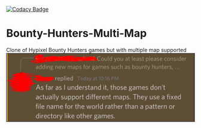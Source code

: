 [![Codacy Badge](https://app.codacy.com/project/badge/Grade/bb3c067710224f9c965a3e0b67e3ef42)](https://www.codacy.com/gh/Blackoutburst/Bounty-Hunters-Multi-Map/dashboard?utm_source=github.com&amp;utm_medium=referral&amp;utm_content=Blackoutburst/Bounty-Hunters-Multi-Map&amp;utm_campaign=Badge_Grade)
# Bounty-Hunters-Multi-Map
Clone of Hypixel Bounty Hunters games but with multiple map supported
![reason](reason.PNG)
